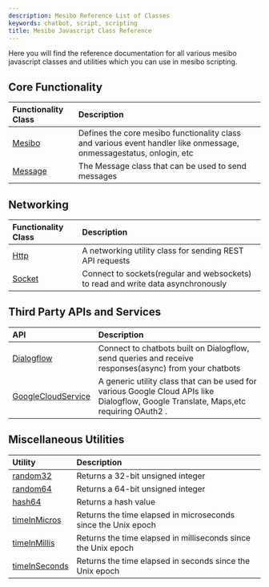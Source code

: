 ```yaml
---
description: Mesibo Reference List of Classes 
keywords: chatbot, script, scripting
title: Mesibo Javascript Class Reference 
---
```


Here you will find the reference documentation for all various mesibo javascript classes and utilities which you can use in mesibo scripting. 

## Core Functionality 

| Functionality Class  	| Description                                                     |
|:--------------------------------------------------------------------|:----------------------------------------------------------------|
| [Mesibo](/documentation/chatbot/reference/mesibo)                            | Defines the core mesibo functionality class and various event handler like onmessage, onmessagestatus, onlogin, etc 
| [Message](/documentation/chatbot/reference/message/)                              | The Message class that can be used to send messages

## Networking 

| Functionality Class | Description                                                                                                     |
|:--------------------------------------------------------------|:----------------------------------------------------------------------------------------------------------------|
| [Http](/documentation/chatbot/reference/http/)              | A networking utility class for sending REST API requests 
| [Socket](/documentation/chatbot/reference/socket/)                   | Connect to sockets(regular and websockets) to read and write data asynchronously


## Third Party APIs and Services 

| API                                                   | Description                                                                            |
|:------------------------------------------------------|:---------------------------------------------------------------------------------------|
| [Dialogflow](/documentation/chatbot/reference/dialogflow)                            | Connect to chatbots built on Dialogflow, send queries and receive responses(async) from your chatbots 
| [GoogleCloudService](/documentation/chatbot/reference/googlecloudservice)                            | A generic utility class that can be used for various Google Cloud APIs like Dialogflow, Google Translate, Maps,etc requiring OAuth2 . 

## Miscellaneous Utilities 

| Utility | Description                                                                        |
|:-------------------------------------------------------|:-----------------------------------------------------------------------------------|
| [random32](/documentation/chatbot/reference/dialogflow/#random32)   | Returns a 32-bit unsigned integer 
| [random64](/documentation/chatbot/reference/dialogflow/#random64)   | Returns a 64-bit unsigned integer 
| [hash64](/documentation/chatbot/reference/dialogflow/#hash64)  |Returns a hash value 
| [timeInMicros](/documentation/chatbot/reference/dialogflow/#timeInMicros) | Returns the time elapsed in microseconds since the Unix epoch 
| [timeInMillis](/documentation/chatbot/reference/dialogflow/#timeInMillis) | Returns the time elapsed in milliseconds since the Unix epoch      |
| [timeInSeconds](/documentation/chatbot/reference/dialogflow/#timeInSeconds) | Returns the time elapsed in seconds since the Unix epoch         	|
